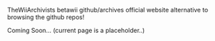 TheWiiArchivists betawii github/archives official website alternative to browsing the github repos!


Coming Soon...
(current page is a placeholder..)
